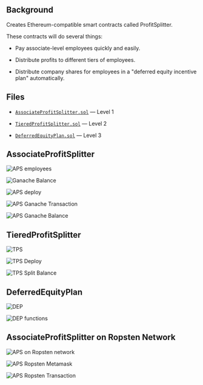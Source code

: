 ## Background

Creates Ethereum-compatible smart contracts called ProfitSplitter.

These contracts will do several things:

* Pay associate-level employees quickly and easily.

* Distribute profits to different tiers of employees.

* Distribute company shares for employees in a "deferred equity incentive plan" automatically.

## Files

* [`AssociateProfitSplitter.sol`](Starter-Code/AssociateProfitSplitter.sol) — Level 1

* [`TieredProfitSplitter.sol`](Starter-Code/TieredProfitSplitter.sol) — Level 2

* [`DeferredEquityPlan.sol`](Starter-Code/DeferredEquityPlan.sol) — Level 3

## AssociateProfitSplitter

![APS employees](images/aps123.png)

![Ganache Balance](images/GanacheB4.png)

![APS deploy](images/aps_deploy.png)

![APS Ganache Transaction](images/aps_gananche_tx.png)

![APS Ganache Balance](images/aps_ganache_balance.png)

## TieredProfitSplitter

![TPS](images/tps123.png)

![TPS Deploy](images/tps_deploy.png)

![TPS Split Balance](images/tps_ganache_balance.png)

## DeferredEquityPlan

![DEP](images/dep_deploy.png)

![DEP functions](images/dep_deployed_function.png)

## AssociateProfitSplitter on Ropsten Network

![APS on Ropsten network](images/tps_ropsten.png)

![APS Ropsten Metamask](images/tps_ropsten_metamask.png)

![APS Ropsten Transaction](images/tps_ropsten_tx.png)

